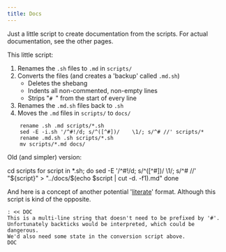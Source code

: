 ```yaml
---
title: Docs
---
```


Just a little script to create documentation from the scripts. For actual documentation, see the other pages.

This little script:
1.  Renames the `.sh` files to `.md` in `scripts/`
2.  Converts the files (and creates a 'backup' called `.md.sh`)
    -   Deletes the shebang
    -   Indents all non-commented, non-empty lines
    -   Strips "`# `" from the start of every line
3.  Renames the `.md.sh` files back to `.sh`
4.  Moves the `.md` files in `scripts/` to `docs/`

```shell
    rename .sh .md scripts/*.sh
    sed -E -i.sh '/^#!/d; s/^([^#])/    \1/; s/^# //' scripts/*
    rename .md.sh .sh scripts/*.sh
    mv scripts/*.md docs/
```

Old (and simpler) version:

   cd scripts
   for script in *.sh; do
       sed -E '/^#!/d; s/^([^#])/    \1/; s/^# //' "${script}" > "../docs/$(echo $script | cut -d. -f1).md"
   done

And here is a concept of another potential '[literate](https://en.wikipedia.org/wiki/Literate_programming)' format.
Although this script is kind of the opposite.

    : << DOC
    This is a multi-line string that doesn't need to be prefixed by '#'.
    Unfortunately backticks would be interpreted, which could be dangerous.
    We'd also need some state in the conversion script above.
    DOC
